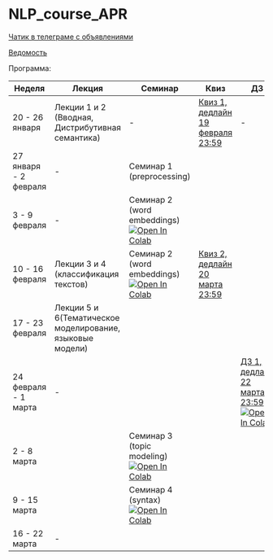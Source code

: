 # NLP_course_APR

[Чатик в телеграме c объявлениями](https://t.me/joinchat/AAAAAE6DhhwNFxh-A4S0Ew)

[Ведомость](https://docs.google.com/spreadsheets/d/1DKvYUxW85vtzBY8rCuVayqCO4mqQ1tZyn-EnnYRLwIM/edit?usp=sharing)

Программа:


| Неделя  | Лекция | Семинар | Квиз | ДЗ |
| ------------- | ------------- | ------------- | ------------- | ------------- | 
|  20 - 26 января |  Лекции 1 и 2 (Вводная, Дистрибутивная семантика) | - | [Квиз 1, дедлайн 19 февраля 23:59](https://forms.gle/fNPLDfeWL9fxr6DRA) | -
|  27 января - 2 февраля |  - | Семинар 1 (preprocessing) |  | 
|  3 - 9 февраля |  - | Семинар 2 (word embeddings)[![Open In Colab](https://colab.research.google.com/assets/colab-badge.svg)](https://colab.research.google.com/github/PragmaticsLab/NLP_course_APR/blob/master/Seminars/sem2_embeddings.ipynb) |  | 
|  10 - 16 февраля  | Лекции 3 и 4 (классификация текстов)  | Семинар 2 (word embeddings)[![Open In Colab](https://colab.research.google.com/assets/colab-badge.svg)](https://colab.research.google.com/github/PragmaticsLab/NLP_course_APR/blob/master/Seminars/sem2_embeddings.ipynb) | [Квиз 2, дедлайн 20 марта 23:59](https://docs.google.com/forms/d/e/1FAIpQLSfZhHh-g7okYyYjVix0XkJ46fj5gY57mKAqAP6XR7jCHugAcQ/viewform?usp=sf_link) | 
|  17 - 23 февраля | Лекции 5 и 6(Тематическое моделирование, языковые модели)  |  |  | 
|  24 февраля - 1 марта | -  |  |  | [ДЗ 1, дедлайн 22 марта 23:59](https://github.com/PragmaticsLab/NLP_course_APR/blob/master/homeworks/HW_1.ipynb) [![Open In Colab](https://colab.research.google.com/assets/colab-badge.svg)](https://colab.research.google.com/github/PragmaticsLab/NLP_course_APR/blob/master/homeworks/HW_1.ipynb)
|  2 - 8 марта |   | Семинар 3 (topic modeling)[![Open In Colab](https://colab.research.google.com/assets/colab-badge.svg)](https://colab.research.google.com/github/PragmaticsLab/NLP_course_APR/blob/master/Seminars/sem3_topic_modeling.ipynb) |  | 
|  9 - 15 марта |   | Семинар 4 (syntax)[![Open In Colab](https://colab.research.google.com/assets/colab-badge.svg)](https://colab.research.google.com/github/PragmaticsLab/NLP_course_APR/blob/master/Seminars/sem4_syntax.ipynb) |  | 
|  16 - 22 марта | -  |  |  | 




